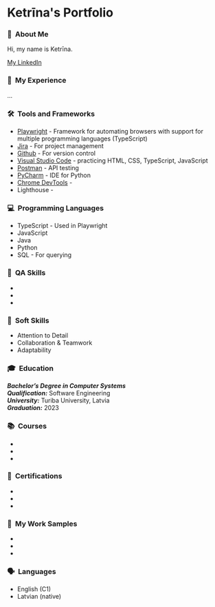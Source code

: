 # Ketrīna's Portfolio

### 👋 &nbsp;About Me
Hi, my name is Ketrīna.

[My LinkedIn](https://www.linkedin.com/in/ketrina-sterna/)

### 💼 &nbsp;My Experience
...

### 🛠️ &nbsp;Tools and Frameworks
* [Playwright]() - Framework for automating browsers with support for multiple programming languages (TypeScript)
* [Jira]() - For project management
* [Github]() - For version control
* [Visual Studio Code]() - practicing HTML, CSS, TypeScript, JavaScript
* [Postman]() - API testing
* [PyCharm]() - IDE for Python
* [Chrome DevTools](https://developer.chrome.com/docs/devtools) - 
* Lighthouse - 

### 💻 &nbsp;Programming Languages
* TypeScript - Used in Playwright
* JavaScript
* Java
* Python
* SQL - For querying

### 🧠 &nbsp;QA Skills
*
*
*

### 💬 &nbsp;Soft Skills
* Attention to Detail
* Collaboration & Teamwork
* Adaptability

### 🎓 &nbsp;Education
_**Bachelor’s Degree in Computer Systems**_<br>
_**Qualification:**_ Software Engineering<br>
_**University:**_ Turiba University, Latvia<br>
_**Graduation:**_ 2023

 ### 📚 &nbsp;Courses
 *
 *
 *
 
 ### 🏅 &nbsp;Certifications
 *
 *
 *

### 🧩 &nbsp;My Work Samples
*
*
*
 
### 🗣️ &nbsp;Languages
* English (C1)
* Latvian (native)
